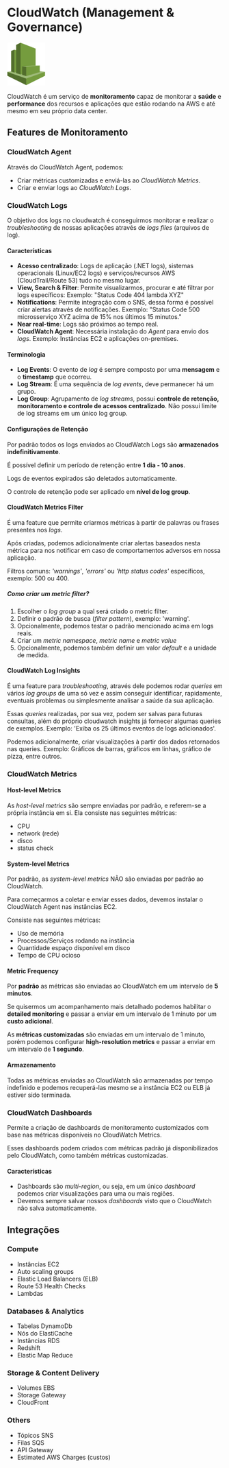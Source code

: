 # CloudWatch (Management & Governance)

<img height=100px; alt="cloudwatch" src="../../../images/cloudwatch.png" />

CloudWatch é um serviço de **monitoramento** capaz de monitorar a **saúde** e **performance** dos recursos e aplicações que estão rodando na AWS e até mesmo em seu próprio data center.

## Features de Monitoramento

### CloudWatch Agent

Através do CloudWatch Agent, podemos:

- Criar métricas customizadas e enviá-las ao *CloudWatch Metrics*.
- Criar e enviar logs ao *CloudWatch Logs*.

### CloudWatch Logs

O objetivo dos logs no cloudwatch é conseguirmos monitorar e realizar o *troubleshooting* de nossas aplicações através de *logs files* (arquivos de log).

#### Características

- **Acesso centralizado**: Logs de aplicação (.NET logs), sistemas operacionais (Linux/EC2 logs) e serviços/recursos AWS (CloudTrail/Route 53) tudo no mesmo lugar.
- **View, Search & Filter**: Permite visualizarmos, procurar e até filtrar por logs específicos: Exemplo: "Status Code 404 lambda XYZ"
- **Notifications**: Permite integração com o SNS, dessa forma é possível criar alertas através de notificações. Exemplo: "Status Code 500 microsserviço XYZ acima de 15% nos últimos 15 minutos."
- **Near real-time**: Logs são próximos ao tempo real.
- **CloudWatch Agent**: Necessária instalação do *Agent* para envio dos *logs*. Exemplo: Instâncias EC2 e aplicações on-premises.

#### Terminologia

- **Log Events**: O evento de *log* é sempre composto por uma **mensagem** e o **timestamp** que ocorreu.
- **Log Stream**: É uma sequência de *log events*, deve permanecer há um grupo.
- **Log Group**: Agrupamento de *log streams*, possui **controle de retenção, monitoramento e controle de acessos centralizado**. Não possui limite de log streams em um único log group.

#### Configurações de Retenção

Por padrão todos os logs enviados ao CloudWatch Logs são **armazenados indefinitivamente**.

É possível definir um período de retenção entre **1 dia - 10 anos**.

Logs de eventos expirados são deletados automaticamente.

O controle de retenção pode ser aplicado em **nível de log group**.

#### CloudWatch Metrics Filter

É uma feature que permite criarmos métricas à partir de palavras ou frases presentes nos *logs*.

Após criadas, podemos adicionalmente criar alertas baseados nesta métrica para nos notificar em caso de comportamentos adversos em nossa aplicação.

Filtros comuns: *'warnings'*, *'errors'* ou *'http status codes'* específicos, exemplo: 500 ou 400.

##### Como criar um metric filter?

1. Escolher o *log group* a qual será criado o metric filter.
2. Definir o padrão de busca (*filter pattern*), exemplo: 'warning'.
3. Opcionalmente, podemos testar o padrão mencionado acima em logs reais.
4. Criar um *metric namespace*, *metric name* e *metric value*
5. Opcionalmente, podemos também definir um valor *default* e a unidade de medida.

#### CloudWatch Log Insights

É uma feature para *troubleshooting*, através dele podemos rodar *queries* em vários *log groups* de uma só vez e assim conseguir identificar, rapidamente, eventuais problemas ou simplesmente analisar a saúde da sua aplicação. 

Essas *queries* realizadas, por sua vez, podem ser salvas para futuras consultas, além do próprio cloudwatch insights já fornecer algumas queries de exemplos. Exemplo: 'Exiba os 25 últimos eventos de logs adicionados'.

Podemos adicionalmente, criar visualizações à partir dos dados retornados nas queries. Exemplo: Gráficos de barras, gráficos em linhas, gráfico de pizza, entre outros.

### CloudWatch Metrics

#### Host-level Metrics

As *host-level metrics* são sempre enviadas por padrão, e referem-se a própria instância em si. Ela consiste nas seguintes métricas:

- CPU
- network (rede)
- disco
- status check

#### System-level Metrics

Por padrão, as *system-level metrics* NÃO são enviadas por padrão ao CloudWatch.

Para começarmos a coletar e enviar esses dados, devemos instalar o CloudWatch Agent nas instâncias EC2.

Consiste nas seguintes métricas:

- Uso de memória
- Processos/Serviços rodando na instância
- Quantidade espaço disponível em disco
- Tempo de CPU ocioso

#### Metric Frequency

Por **padrão** as métricas são enviadas ao CloudWatch em um intervalo de **5 minutos**.

Se quisermos um acompanhamento mais detalhado podemos habilitar o **detailed monitoring** e passar a enviar em um intervalo de 1 minuto por um **custo adicional**.

As **métricas customizadas** são enviadas em um intervalo de 1 minuto, porém podemos configurar **high-resolution metrics** e passar a enviar em um intervalo de **1 segundo**.

#### Armazenamento

Todas as métricas enviadas ao CloudWatch são armazenadas por tempo indefinido e podemos recuperá-las mesmo se a instância EC2 ou ELB já estiver sido terminada.

### CloudWatch Dashboards

Permite a criação de dashboards de monitoramento customizados com base nas métricas disponíveis no CloudWatch Metrics.

Esses dashboards podem criados com métricas padrão já disponibilizados pelo CloudWatch, como também métricas customizadas.

#### Características 

- Dashboards são *multi-region*, ou seja, em um único *dashboard* podemos criar visualizações para uma ou mais regiões.
- Devemos sempre salvar nossos *dashboards* visto que o CloudWatch não salva automaticamente.

## Integrações

### Compute

- Instâncias EC2
- Auto scaling groups
- Elastic Load Balancers (ELB)
- Route 53 Health Checks
- Lambdas

### Databases & Analytics

- Tabelas DynamoDb
- Nós do ElastiCache
- Instâncias RDS
- Redshift
- Elastic Map Reduce

### Storage & Content Delivery

- Volumes EBS
- Storage Gateway
- CloudFront

### Others

- Tópicos SNS
- Filas SQS
- API Gateway
- Estimated AWS Charges (custos)